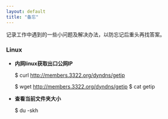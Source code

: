 ```yaml
---
layout: default
title: "备忘"
---
```

记录工作中遇到的一些小问题及解决办法，以防忘记后重头再找答案。

### Linux
* **内网linux获取出口公网IP**

    $ curl http://members.3322.org/dyndns/getip
    
    $ wget http://members.3322.org/dyndns/getip 
    $ cat getip

* **查看当前文件夹大小** 

    $ du -skh

